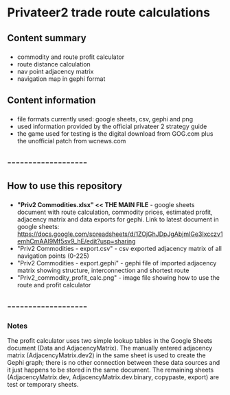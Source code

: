 # Privateer2 trade route calculations 
## Content summary
###
* commodity and route profit calculator
* route distance calculation
* nav point adjacency matrix
* navigation map in gephi format
##
## Content information
###
* file formats currently used: google sheets, csv, gephi and png
* used information provided by the official privateer 2 strategy guide
* the game used for testing is the digital download from GOG.com plus the unofficial patch from wcnews.com
## 
## -------------------
## How to use this repository
###
* **"Priv2 Commodities.xlsx" << THE MAIN FILE** - google sheets document with route calculation, commodity prices, estimated profit, adjacency matrix and data exports for gephi. Link to latest document in google sheets: https://docs.google.com/spreadsheets/d/1ZOjGhJDpJgAbjmIGe3Ixcczv1emhCmAAl9Mf5sv9_hE/edit?usp=sharing
* "Priv2 Commodities - export.csv" - csv exported adjacency matrix of all navigation points (0-225)
* "Priv2 Commodities - export.gephi" - gephi file of imported adjacency matrix showing structure, interconnection and shortest route
* "Priv2_commodity_profit_calc.png" - image file showing how to use the route and profit calculator


## -------------------
### Notes
The profit calculator uses two simple lookup tables in the Google Sheets document (Data and AdjacencyMatrix). The manually entered adjacency matrix (AdjacencyMatrix.dev2) in the same sheet is used to create the Gephi graph; there is no other connection between these data sources and it just happens to be stored in the same document. The remaining sheets (AdjacencyMatrix.dev, AdjacencyMatrix.dev.binary, copypaste, export) are test or temporary sheets.

